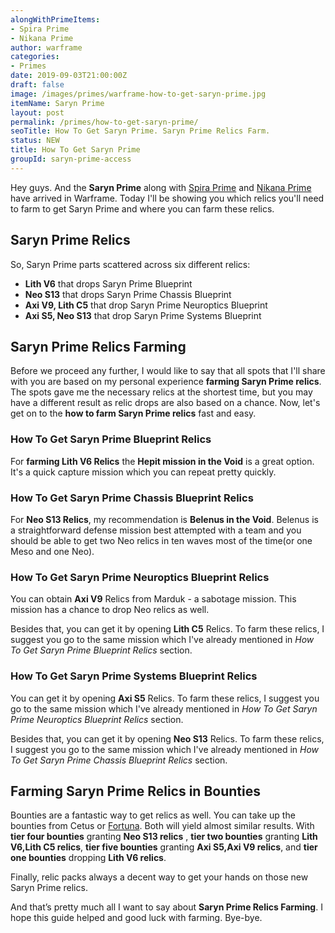 ```yaml
---
alongWithPrimeItems:
- Spira Prime
- Nikana Prime
author: warframe
categories:
- Primes
date: 2019-09-03T21:00:00Z
draft: false
image: /images/primes/warframe-how-to-get-saryn-prime.jpg
itemName: Saryn Prime
layout: post
permalink: /primes/how-to-get-saryn-prime/
seoTitle: How To Get Saryn Prime. Saryn Prime Relics Farm.
status: NEW
title: How To Get Saryn Prime
groupId: saryn-prime-access
---
```

<p>Hey guys. And the <strong>Saryn Prime</strong> along with <a href="/primes/how-to-get-spira-prime/" title="How To Get Spira Prime">Spira Prime</a> and <a href="/primes/how-to-get-nikana-prime/" title="How To Get Nikana Prime">Nikana Prime</a> have arrived in Warframe. Today I'll be showing you which relics you'll need to farm to get Saryn Prime and where you can farm these relics.</p><!--more--> <h2>Saryn Prime Relics</h2> <p>So, Saryn Prime parts scattered across six different relics:</p> <ul>  <li> <b>Lith V6</b> that drops Saryn Prime Blueprint </li>  <li> <b>Neo S13</b> that drops Saryn Prime Chassis Blueprint </li>  <li> <b>Axi V9, Lith C5</b> that drop Saryn Prime Neuroptics Blueprint </li>  <li> <b>Axi S5, Neo S13</b> that drop Saryn Prime Systems Blueprint </li>  </ul> <h2>Saryn Prime Relics Farming</h2> <p>Before we proceed any further, I would like to say that all spots that I'll share with you are based on my personal experience <strong>farming Saryn Prime relics</strong>. The spots gave me the necessary relics at the shortest time, but you may have a different result as relic drops are also based on a chance. Now, let's get on to the <strong>how to farm Saryn Prime relics</strong> fast and easy.</p>  <h3>How To Get Saryn Prime Blueprint Relics</h3>     <p>For <strong>farming Lith V6 Relics</strong> the <b>Hepit mission in the Void</b> is a great option. It's a quick capture mission which you can repeat pretty quickly.</p>      <h3>How To Get Saryn Prime Chassis Blueprint Relics</h3>     <p>For <b>Neo S13 Relics</b>, my recommendation is <b>Belenus in the Void</b>. Belenus is a straightforward defense mission best attempted with a team and you should be able to get two Neo relics in ten waves most of the time(or one Meso and one Neo).</p>      <h3>How To Get Saryn Prime Neuroptics Blueprint Relics</h3>     <p>You can obtain <b>Axi V9</b> Relics from Marduk - a sabotage mission. This mission has a chance to drop Neo relics as well.</p>       <p>    Besides that, you   can get it by opening <b>Lith C5</b> Relics. To farm these relics, I suggest you go to the same mission which I've already mentioned in <em>How To Get Saryn Prime Blueprint Relics</em> section.</p>    <h3>How To Get Saryn Prime Systems Blueprint Relics</h3>    <p>   You    can get it by opening <b>Axi S5</b> Relics. To farm these relics, I suggest you go to the same mission which I've already mentioned in <em>How To Get Saryn Prime Neuroptics Blueprint Relics</em> section.</p>     <p>    Besides that, you   can get it by opening <b>Neo S13</b> Relics. To farm these relics, I suggest you go to the same mission which I've already mentioned in <em>How To Get Saryn Prime Chassis Blueprint Relics</em> section.</p>     <h2>Farming Saryn Prime Relics in Bounties</h2> <p>Bounties are a fantastic way to get relics as well. You can take up the bounties from Cetus or <a href="/fortuna/" title="Warframe Fortuna">Fortuna</a>. Both will yield almost similar results.    With <b>tier four bounties</b> granting <b>Neo S13 relics</b> ,          <b>tier two bounties</b> granting <b>Lith V6,Lith C5 relics</b>,        <b>tier five bounties</b> granting <b>Axi S5,Axi V9 relics</b>,       and <b>tier one bounties</b> dropping <b>Lith V6 relics</b>.      <p>Finally, relic packs always a decent way to get your hands on those new Saryn Prime relics.</p> <p>And that’s pretty much all I want to say about <strong>Saryn Prime Relics Farming</strong>. I hope this guide helped and good luck with farming. Bye-bye.</p>